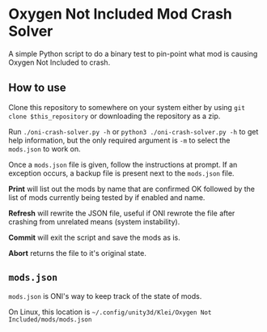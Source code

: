 # Oxygen Not Included Mod Crash Solver

A simple Python script to do a binary test to pin-point what mod is causing Oxygen Not Included to crash.

## How to use

Clone this repository to somewhere on your system either by using `git clone $this_repository` or downloading the repository as a zip.

Run `./oni-crash-solver.py -h` or `python3 ./oni-crash-solver.py -h` to get help information, but the only required argument is `-m` to select the `mods.json` to work on.

Once a `mods.json` file is given, follow the instructions at prompt. If an exception occurs, a backup file is present next to the `mods.json` file.

**Print** will list out the mods by name that are confirmed OK followed by the list of mods currently being tested by if enabled and name.

**Refresh** will rewrite the JSON file, useful if ONI rewrote the file after crashing from unrelated means (system instability).

**Commit** will exit the script and save the mods as is.

**Abort** returns the file to it's original state.

## `mods.json`

`mods.json` is ONI's way to keep track of the state of mods.

On Linux, this location is `~/.config/unity3d/Klei/Oxygen Not Included/mods/mods.json`
